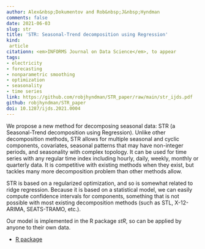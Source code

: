 ```yaml
---
author: Alex&nbsp;Dokumentov and Rob&nbsp;J&nbsp;Hyndman
comments: false
date: 2021-06-03
slug: str
title: 'STR: Seasonal-Trend decomposition using Regression'
kind:
 article
citationn: <em>INFORMS Journal on Data Science</em>, to appear
tags:
- electricity
- forecasting
- nonparametric smoothing
- optimization
- seasonality
- time series
link: https://github.com/robjhyndman/STR_paper/raw/main/str_ijds.pdf
github: robjhyndman/STR_paper
doi: 10.1287/ijds.2021.0004
---
```


We propose a new method for decomposing seasonal data: STR (a Seasonal-Trend decomposition using Regression). Unlike other decomposition methods, STR allows for multiple seasonal and cyclic components, covariates, seasonal patterns that may have non-integer periods, and seasonality with complex topology. It can be used for time series with any regular time index including hourly, daily, weekly, monthly or quarterly data. It is competitive with existing methods when they exist, but tackles many more decomposition problem than other methods allow.

STR is based on a regularized optimization, and so is somewhat related to ridge regression. Because it is based on a statistical model, we can easily compute confidence intervals for components, something that is not possible with most existing decomposition methods (such as STL, X-12-ARIMA, SEATS-TRAMO, etc.).

Our model is implemented in the R package *stR*, so can be applied by anyone  to their own data.

* [R package](https://cran.r-project.org/package=stR)
